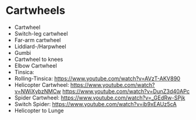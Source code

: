# Cartwheels

* Cartwheel
* Switch-leg cartwheel
* Far-arm cartwheel
* Liddiard-/Harpwheel
* Gumbi
* Cartwheel to knees
* Elbow Cartwheel
* Tinsica: 
* Rolling-Tinsica: https://www.youtube.com/watch?v=AVzT-AKV890
* Helicopter Cartwheel: https://www.youtube.com/watch?v=NWiXybzNMCw
                        https://www.youtube.com/watch?v=DunZ3d40APc
* Spider Cartwheel: https://www.youtube.com/watch?v=_GEdRw-SPjk
* Switch Spider: https://www.youtube.com/watch?v=ib9xEAUz5cA
* Helicopter to Lunge